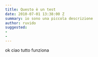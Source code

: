 ```yaml
---
title: Questo è un test
date: 2010-07-01 13:38:00 Z
summary: io sono una piccola descrizione
author: ruvido
suggested:
- 
- 
---
```


ok ciao tutto funziona